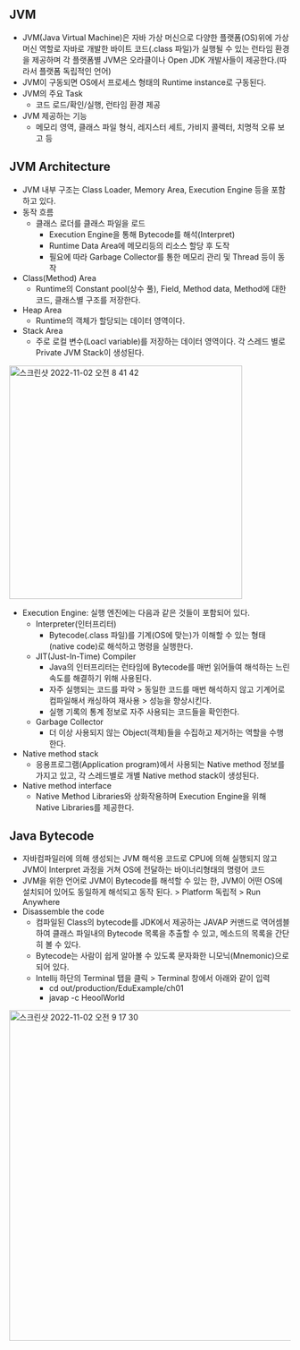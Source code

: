 ## JVM
- JVM(Java Virtual Machine)은 자바 가상 머신으로 다양한 플랫폼(OS)위에 가상 머신 역할로 자바로 개발한 바이트 코드(.class 파일)가 실행될 수 있는 런타임 환경을 제공하며 각 플랫폼별 JVM은 오라클이나 Open JDK 개발사들이 제공한다.(따라서 플랫폼 독립적인 언어)
- JVM이 구동되면 OS에서 프로세스 형태의 Runtime instance로 구동된다.
- JVM의 주요 Task
  - 코드 로드/확인/실행, 런타임 환경 제공
- JVM 제공하는 기능
  - 메모리 영역, 클래스 파일 형식, 레지스터 세트, 가비지 콜렉터, 치명적 오류 보고 등

## JVM Architecture
- JVM 내부 구조는 Class Loader, Memory Area, Execution Engine 등을 포함하고 있다.
- 동작 흐름
  - 클래스 로더를 클래스 파일을 로드
    - Execution Engine을 통해 Bytecode를 해석(Interpret)
    - Runtime Data Area에 메모리등의 리소스 할당 후 도작
    - 필요에 따라 Garbage Collector를 통한 메모리 관리 및 Thread 등이 동작
- Class(Method) Area
  - Runtime의 Constant pool(상수 풀), Field, Method data, Method에 대한 코드, 클래스별 구조를 저장한다.
- Heap Area
  - Runtime의 객체가 할당되는 데이터 영역이다.
- Stack Area
  - 주로 로컬 변수(Loacl variable)를 저장하는 데이터 영역이다. 각 스레드 별로 Private JVM Stack이 생성된다.

<img width="417" alt="스크린샷 2022-11-02 오전 8 41 42" src="https://user-images.githubusercontent.com/75515697/199362367-6ee62105-6f1f-401a-8dde-671e890890bc.png">

- Execution Engine: 실행 엔진에는 다음과 같은 것들이 포함되어 있다.
  - Interpreter(인터프리터)
    - Bytecode(.class 파일)를 기계(OS에 맞는)가 이해할 수 있는 형태(native code)로 해석하고 명령을 실행한다.
  - JIT(Just-In-Time) Compiler
    - Java의 인터프리터는 런타임에 Bytecode를 매번 읽어들여 해석하는 느린 속도를 해결하기 위해 사용된다.
    - 자주 실행되는 코드를 파악 > 동일한 코드를 매번 해석하지 않고 기계어로 컴파일해서 캐싱하여 재사용 > 성능을 향상시킨다.
    - 실행 기록의 통계 정보로 자주 사용되는 코드들을 확인한다.
  - Garbage Collector
    - 더 이상 사용되지 않는 Object(객체)들을 수집하고 제거하는 역할을 수행한다.
- Native method stack
  - 응용프로그램(Application program)에서 사용되는 Native method 정보를 가지고 있고, 각 스레드별로 개별 Native method stack이 생성된다.
- Native method interface
  - Native Method Libraries와 상화작용하며 Execution Engine을 위해 Native Libraries를 제공한다.

## Java Bytecode
- 자바컴파일러에 의해 생성되는 JVM 해석용 코드로 CPU에 의해 실행되지 않고 JVM이 Interpret 과정을 거쳐 OS에 전달하는 바이너리형태의 명령어 코드
- JVM을 위한 언어로 JVM이 Bytecode를 해석할 수 있는 한, JVM이 어떤 OS에 설치되어 있어도 동일하게 해석되고 동작 된다. > Platform 독립적 > Run Anywhere
- Disassemble the code
  - 컴파일된 Class의 bytecode를 JDK에서 제공하는 JAVAP 커맨드로 역어셈블하여 클래스 파일내의 Bytecode 목록을 추출할 수 있고, 메소드의 목록을 간단히 볼 수 있다.
  - Bytecode는 사람이 쉽게 알아볼 수 있도록 문자화한 니모닉(Mnemonic)으로 되어 있다.
  - Intellij 하단의 Terminal 탭을 클릭 > Terminal 창에서 아래와 같이 입력
    - cd out/production/EduExample/ch01
    - javap -c HeoolWorld

<img width="591" alt="스크린샷 2022-11-02 오전 9 17 30" src="https://user-images.githubusercontent.com/75515697/199365638-33ec9692-94d8-4bb6-a133-d1bace2399ee.png">



